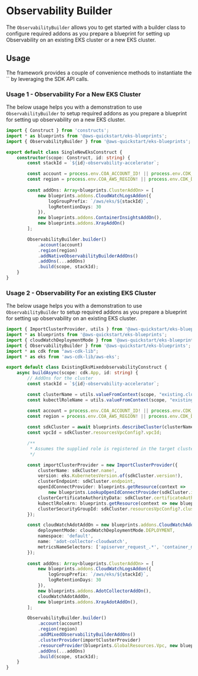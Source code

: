 # Observability Builder

The `ObservabilityBuilder` allows you to get started with a builder class to configure required addons as you prepare a blueprint for setting up Observability on an existing EKS cluster or a new EKS cluster.

## Usage 

The framework provides a couple of convenience methods to instantiate the `` by leveraging the SDK API calls.

### Usage 1 - Observability For a New EKS Cluster

The below usage helps you with a demonstration to use `ObservabilityBuilder` to setup required addons as you prepare a blueprint for setting up observability on a new EKS cluster.

```typescript
import { Construct } from 'constructs';
import * as blueprints from '@aws-quickstart/eks-blueprints';
import { ObservabilityBuilder } from '@aws-quickstart/eks-blueprints';

export default class SingleNewEksConstruct {
    constructor(scope: Construct, id: string) {
        const stackId = `${id}-observability-accelerator`;

        const account = process.env.COA_ACCOUNT_ID! || process.env.CDK_DEFAULT_ACCOUNT!;
        const region = process.env.COA_AWS_REGION! || process.env.CDK_DEFAULT_REGION!;
        
        const addOns: Array<blueprints.ClusterAddOn> = [
            new blueprints.addons.CloudWatchLogsAddon({
                logGroupPrefix: `/aws/eks/${stackId}`,
                logRetentionDays: 30
            }),
            new blueprints.addons.ContainerInsightsAddOn(),
            new blueprints.addons.XrayAddOn()
        ];

        ObservabilityBuilder.builder()
            .account(account)
            .region(region)
            .addNativeObservabilityBuilderAddOns()
            .addOns(...addOns)
            .build(scope, stackId);
    }
}

```

### Usage 2 - Observability For an existing EKS Cluster

The below usage helps you with a demonstration to use `ObservabilityBuilder` to setup required addons as you prepare a blueprint for setting up observability on an existing EKS cluster.

```typescript
import { ImportClusterProvider, utils } from '@aws-quickstart/eks-blueprints';
import * as blueprints from '@aws-quickstart/eks-blueprints';
import { cloudWatchDeploymentMode } from '@aws-quickstart/eks-blueprints';
import { ObservabilityBuilder } from '@aws-quickstart/eks-blueprints';
import * as cdk from "aws-cdk-lib";
import * as eks from 'aws-cdk-lib/aws-eks';

export default class ExistingEksMixedobservabilityConstruct {
    async buildAsync(scope: cdk.App, id: string) {
        // AddOns for the cluster
        const stackId = `${id}-observability-accelerator`;

        const clusterName = utils.valueFromContext(scope, "existing.cluster.name", undefined);
        const kubectlRoleName = utils.valueFromContext(scope, "existing.kubectl.rolename", undefined);

        const account = process.env.COA_ACCOUNT_ID! || process.env.CDK_DEFAULT_ACCOUNT!;
        const region = process.env.COA_AWS_REGION! || process.env.CDK_DEFAULT_REGION!;
        
        const sdkCluster = await blueprints.describeCluster(clusterName, region); // get cluster information using EKS APIs
        const vpcId = sdkCluster.resourcesVpcConfig?.vpcId;

        /**
         * Assumes the supplied role is registered in the target cluster for kubectl access.
         */

        const importClusterProvider = new ImportClusterProvider({
            clusterName: sdkCluster.name!,
            version: eks.KubernetesVersion.of(sdkCluster.version!),
            clusterEndpoint: sdkCluster.endpoint,
            openIdConnectProvider: blueprints.getResource(context =>
                new blueprints.LookupOpenIdConnectProvider(sdkCluster.identity!.oidc!.issuer!).provide(context)),
            clusterCertificateAuthorityData: sdkCluster.certificateAuthority?.data,
            kubectlRoleArn: blueprints.getResource(context => new blueprints.LookupRoleProvider(kubectlRoleName).provide(context)).roleArn,
            clusterSecurityGroupId: sdkCluster.resourcesVpcConfig?.clusterSecurityGroupId
        });

        const cloudWatchAdotAddOn = new blueprints.addons.CloudWatchAdotAddOn({
            deploymentMode: cloudWatchDeploymentMode.DEPLOYMENT,
            namespace: 'default',
            name: 'adot-collector-cloudwatch',
            metricsNameSelectors: ['apiserver_request_.*', 'container_memory_.*', 'container_threads', 'otelcol_process_.*'],
        });
        
        const addOns: Array<blueprints.ClusterAddOn> = [
            new blueprints.addons.CloudWatchLogsAddon({
                logGroupPrefix: `/aws/eks/${stackId}`,
                logRetentionDays: 30
            }),
            new blueprints.addons.AdotCollectorAddOn(),
            cloudWatchAdotAddOn,
            new blueprints.addons.XrayAdotAddOn(),
        ];

        ObservabilityBuilder.builder()
            .account(account)
            .region(region)
            .addMixedObservabilityBuilderAddOns()
            .clusterProvider(importClusterProvider)
            .resourceProvider(blueprints.GlobalResources.Vpc, new blueprints.VpcProvider(vpcId)) 
            .addOns(...addOns)
            .build(scope, stackId);
    }
}
```